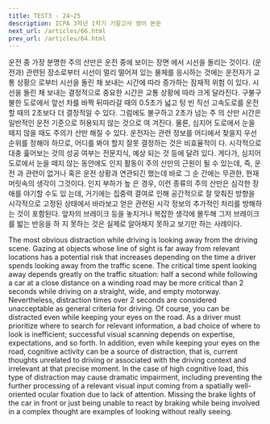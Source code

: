 ```yaml
---
title: TEST3 - 24~25
description: ICPA 3학년 1학기 기말고사 영어 본문
next_url: /articles/66.html
prev_url: /articles/64.html
---
```


운전 중 가장 분명한 주의 산만은 운전 중에 보이는 장면 에서 시선을 돌리는 것이다. (운전과) 관련된 장소로부터 시선이 멀리 떨어져 있는 물체를 응시하는 것에는 운전자가 교통 상황으 로부터 시선을 돌린 채 보내는 시간에 따라 증가하는 잠재적 위험 이 있다. 시선을 돌린 채 보내는 결정적으로 중요한 시간은 교통 상황에 따라 크게 달라진다. 구불구불한 도로에서 앞선 차를 바짝 뒤따라갈 때의 0.5초가 넓고 텅 빈 직선 고속도로를 운전할 때의 2초보다 더 결정적일 수 있다. 그럼에도 불구하고 2초가 넘는 주 의 산만 시간은 일반적인 운전 기준으로 허용되지 않는 것으로 여 겨진다. 물론, 심지어 도로에서 눈을 떼지 않을 때도 주의가 산만 해질 수 있다. 운전자는 관련 정보를 어디에서 찾을지 우선순위를 정해야 하므로, 어디를 봐야 할지 잘못 결정하는 것은 비효율적이 다. 시각적으로 대충 훑어보는 것의 성공 여부는 전문지식, 예상 되는 것 등에 달려 있다. 게다가, 심지어 도로에서 눈을 떼지 않는 동안에도 인지 활동이 주의 산만의 근원이 될 수 있는데, 즉, 운전 과 관련이 없거나 혹은 운전 상황과 연관되긴 했는데 바로 그 순 간에는 무관한, 현재 머릿속의 생각이 그것이다. 인지 부하가 높 은 경우, 이런 종류의 주의 산만은 심각한 장애를 야기할 수도 있 는데, 거기에는 집중력 결여로 인해 공간적으로 잘 맞춰진 방향을 시각적으로 고정된 상태에서 바라보고 얻은 관련된 시각 정보의 추가적인 처리를 방해하는 것이 포함된다. 앞차의 브레이크 등을 놓치거나 복잡한 생각에 몰두해 그저 브레이크를 밟는 반응을 하 지 못하는 것은 실제로 알아채지 못하고 보기만 하는 사례이다.

The most obvious distraction while driving is looking away from the driving scene. Gazing at objects whose line of sight is far away from relevant locations has a potential risk that increases depending on the time a driver spends looking away from the traffic scene. The critical time spent looking away depends greatly on the traffic situation: half a second while following a car at a close distance on a winding road may be more critical than 2 seconds while driving on a straight, wide, and empty motorway. Nevertheless, distraction times over 2 seconds are considered unacceptable as general criteria for driving. Of course, you can be distracted even while keeping your eyes on the road. As a driver must prioritize where to search for relevant information, a bad choice of where to look is inefficient; successful visual scanning depends on expertise, expectations, and so forth. In addition, even while keeping your eyes on the road, cognitive activity can be a source of distraction, that is, current thoughts unrelated to driving or associated with the driving context and irrelevant at that precise moment. In the case of high cognitive load, this type of distraction may cause dramatic impairment, including preventing the further processing of a relevant visual input coming from a spatially well-oriented ocular fixation due to lack of attention. Missing the brake lights of the car in front or just being unable to react by braking while being involved in a complex thought are examples of looking without really seeing.
